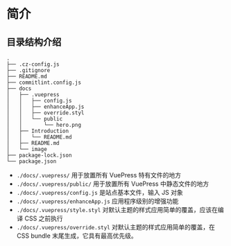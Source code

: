 # 简介

## 目录结构介绍

```shell
.
├── .cz-config.js
├── .gitignore
├── README.md
├── commitlint.config.js
├── docs
│   ├── .vuepress
│   │   ├── config.js
│   │   ├── enhanceApp.js
│   │   ├── override.styl
│   │   └── public
│   │       └── hero.png
│   ├── Introduction
│   │   └── README.md
│   ├── README.md
│   └── image
├── package-lock.json
└── package.json
```

-   `./docs/.vuepress/` 用于放置所有 VuePress 特有文件的地方
-   `./docs/.vuepress/public/` 用于放置所有 VuePress 中静态文件的地方
-   `./docs/.vuepress/config.js` 是站点基本文件，输入 JS 对象
-   `./docs/.vuepress/enhanceApp.js` 应用程序级别的增强功能
-   `./docs/.vuepress/style.styl` 对默认主题的样式应用简单的覆盖，应该在编译 CSS 之前执行
-   `./docs/.vuepress/override.styl` 对默认主题的样式应用简单的覆盖，在 CSS bundle 末尾生成，它具有最高优先级。
